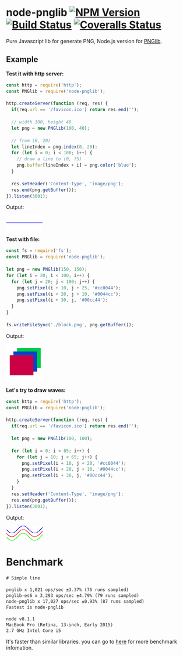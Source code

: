 # node-pnglib [![NPM Version](https://badge.fury.io/js/node-pnglib.svg)](http://badge.fury.io/js/node-pnglib) [![Build Status](https://travis-ci.org/Lellansin/node-pnglib.png?branch=master)](https://travis-ci.org/Lellansin/node-pnglib) [![Coveralls Status](https://img.shields.io/coveralls/Lellansin/node-pnglib/master.svg)](https://coveralls.io/github/Lellansin/node-pnglib)

Pure Javascript lib for generate PNG, Node.js version for [PNGlib](http://www.xarg.org/2010/03/generate-client-side-png-files-using-javascript/).

## Example

**Test it with http server:**

```javascript
const http = require('http');
const PNGlib = require('node-pnglib');

http.createServer(function (req, res) {
  if(req.url == '/favicon.ico') return res.end('');

  // width 100, height 40
  let png = new PNGlib(100, 40);

  // from (0, 20)
  let lineIndex = png.index(0, 20);
  for (let i = 0; i < 100; i++) {
    // draw a line to (0, 75)
    png.buffer[lineIndex + i] = png.color('blue');
  }

  res.setHeader('Content-Type', 'image/png');
  res.end(png.getBuffer());
}).listen(3001);
```

Output:

![line](/example/line.png)

**Test with file:**

```javascript
const fs = require('fs');
const PNGlib = require('node-pnglib');

let png = new PNGlib(150, 150);
for (let i = 20; i < 100; i++) {
  for (let j = 20; j < 100; j++) {
    png.setPixel(i + 10, j + 25, '#cc0044');
    png.setPixel(i + 20, j + 10, '#0044cc');
    png.setPixel(i + 30, j, '#00cc44');
  }
}

fs.writeFileSync('./block.png', png.getBuffer());
```

Output:

![line](/example/block.png)

**Let's try to draw waves:**

```javascript
const http = require('http');
const PNGlib = require('node-pnglib');

http.createServer(function (req, res) {
  if(req.url == '/favicon.ico') return res.end('');

  let png = new PNGlib(100, 100);

  for (let i = 0; i < 65; i++) {
    for (let j = 10; j < 65; j++) {
      png.setPixel(i + 10, j + 20, '#cc0044');
      png.setPixel(i + 20, j + 10, '#0044cc');
      png.setPixel(i + 30, j, '#00cc44');
    }
  }
  res.setHeader('Content-Type', 'image/png');
  res.end(png.getBuffer());
}).listen(3001);
```

Output:

![line](/example/wave.png)

# Benchmark

```
# Simple line

pnglib x 1,021 ops/sec ±3.37% (76 runs sampled)
pnglib-es6 x 3,293 ops/sec ±4.79% (79 runs sampled)
node-pnglib x 17,027 ops/sec ±0.93% (87 runs sampled)
Fastest is node-pnglib

node v8.1.1
MacBook Pro (Retina, 13-inch, Early 2015)
2.7 GHz Intel Core i5
```

It's faster than similar libraries. you can go to [here](https://github.com/Lellansin/node-pnglib/blob/master/bench/) for more benchmark infomation.
